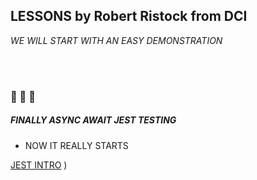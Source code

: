## LESSONS by Robert Ristock from DCI

_WE WILL START WITH AN EASY DEMONSTRATION_

<br>
<br>

### 🌻 🌻 🌻

##### FINALLY ASYNC AWAIT JEST TESTING

- NOW IT REALLY STARTS

[JEST INTRO](docs/JEST-4_async-await.md)
)
